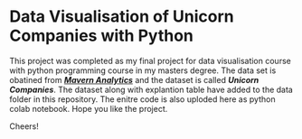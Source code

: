 # Data Visualisation of Unicorn Companies with Python

This project was completed as my final project for data visualisation course with python programming course in my masters degree. The data set is obatined from *__[Mavern Analytics](https://www.mavenanalytics.io/data-playground)__* and the dataset is called *__Unicorn Companies__*. The dataset along with explantion table have added to the data folder in this repository. The enitre code is also uploded here as python colab notebook. Hope you like the project. 

Cheers!
